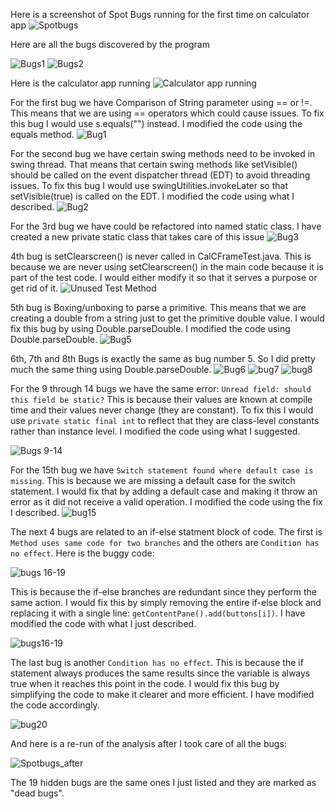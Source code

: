 Here is a screenshot of Spot Bugs running for the first time on calculator app
![Spotbugs](assets/SpotBugs.png)

Here are all the bugs discovered by the program

![Bugs1](assets/Bugs1.png)
![Bugs2](assets/Bugs2.png)

Here is the calculator app running
![Calculator app running](assets/CalculatorAppRunning.png)

For the first bug we have Comparison of String parameter using == or !=. This means that we are using == operators which could cause issues. To fix this bug I would use s.equals("") instead. I modified the code using the equals method.
![Bug1](assets/bug1.png)


For the second bug we have certain swing methods need to be invoked in swing thread. That means that certain swing methods like setVisible() should be called on the event dispatcher thread (EDT) to avoid threading issues. To fix this bug I would use swingUtilities.invokeLater so that setVisible(true) is called on the EDT. I modified the code using what I described.
![Bug2](assets/bug2.png)

For the 3rd bug we have could be refactored into named static class. I have created a new private static class that takes care of this issue
![Bug3](assets/bug3.png)

4th bug is setClearscreen() is never called in CalCFrameTest.java. This is because we are never using setClearscreen() in the main code because it is part of the test code. I would either modify it so that it serves a purpose or get rid of it.
![Unused Test Method](assets/UnusedTestMethod.png)

5th bug is Boxing/unboxing to parse a primitive. This means that we are creating a double from a string just to get the primitive double value. I would fix this bug by using Double.parseDouble. I modified the code using Double.parseDouble.
![Bug5](assets/bug5.png)

6th, 7th and 8th Bugs is exactly the same as bug number 5. So I did pretty much the same thing using Double.parseDouble.
![Bug6](assets/bug6.png)
![bug7](assets/bug7.png)
![bug8](assets/bu8.png)

For the 9 through 14 bugs we have the same error: `Unread field: should this field be static?` This is because their values are known at compile time and their values never change (they are constant). To fix this I would use `private static final int` to reflect that they are class-level constants rather than instance level. I modified the code using what I suggested.

![Bugs 9-14](assets/bug9-14.png)

For the 15th bug we have `Switch statement found where default case is missing`. This is because we are missing a default case for the switch statement. I would fix that by adding a default case and making it throw an error as it did not receive a valid operation. I modified the code using the fix I described.
![bug15](assets/bug15.png)

The next 4 bugs are related to an if-else statment block of code. The first is `Method uses same code for two branches` and the others are `Condition has no effect`. Here is the buggy code:

![bugs 16-19](assets/bugs16-19_.png)

This is because the if-else branches are redundant since they perform the same action. I would fix this by simply removing the entire if-else block and replacing it with a single line: `getContentPane().add(buttons[i])`. I have modified the code with what I just described.

![bugs16-19](assets/bugs16-19.png)

The last bug is another `Condition has no effect`. This is because the if statement always produces the same results since the variable is always true when it reaches this point in the code. I would fix this bug by simplifying the code to make it clearer and more efficient. I have modified the code accordingly.

![bug20](assets/bug20.png)

And here is a re-run of the analysis after I took care of all the bugs:

![Spotbugs_after](assets/spotbugs_after.png)

The 19 hidden bugs are the same ones I just listed and they are marked as "dead bugs".